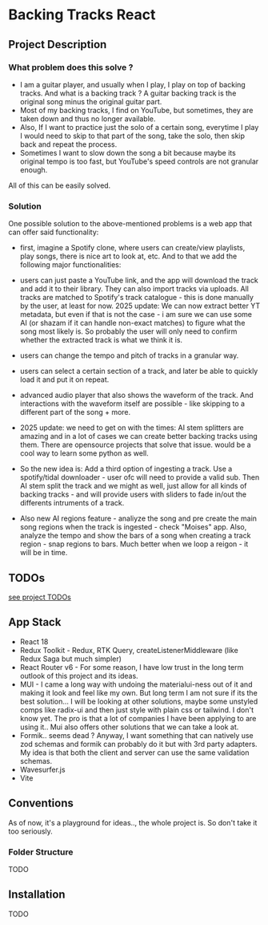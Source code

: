 # Backing Tracks React

## Project Description

### What problem does this solve ?

- I am a guitar player, and usually when I play, I play on top of backing tracks. And what is a backing track ? A guitar backing track is the original song minus the original guitar part.
- Most of my backing tracks, I find on YouTube, but sometimes, they are taken down and thus no longer available.
- Also, If I want to practice just the solo of a certain song, everytime I play I would need to skip to that part of the song, take the solo, then skip back and repeat the process.
- Sometimes I want to slow down the song a bit because maybe its original tempo is too fast, but YouTube's speed controls are not granular enough.

All of this can be easily solved.

### Solution

One possible solution to the above-mentioned problems is a web app that can offer said functionality:

- first, imagine a Spotify clone, where users can create/view playlists, play songs, there is nice art to look at, etc. And to that we add the following major functionalities:
- users can just paste a YouTube link, and the app will download the track and add it to their library. They can also import tracks via uploads. All tracks are matched to Spotify's track catalogue - this is done manually by the user, at least for now. 2025 update: We can now extract better YT metadata, but even if that is not the case - i am sure we can use some AI (or shazam if it can handle non-exact matches) to figure what the song most likely is. So probably the user will only need to confirm whether the extracted track is what we think it is.
- users can change the tempo and pitch of tracks in a granular way.
- users can select a certain section of a track, and later be able to quickly load it and put it on repeat.
- advanced audio player that also shows the waveform of the track. And interactions with the waveform itself are possible - like skipping to a different part of the song + more.

- 2025 update: we need to get on with the times: AI stem splitters are amazing and in a lot of cases we can create better backing tracks using them. There are opensource projects that solve that issue. would be a cool way to learn some python as well.
- So the new idea is: Add a third option of ingesting a track. Use a spotify/tidal downloader - user ofc will need to provide a valid sub. Then AI stem split the track and we might as well, just allow for all kinds of backing tracks - and will provide users with sliders to fade in/out the differents intruments of a track.
- Also new AI regions feature - analiyze the song and pre create the main song regions when the track is ingested - check "Moises" app. Also, analyze the tempo and show the bars of a song when creating a track region - snap regions to bars. Much better when we loop a reigon - it will be in time.

## TODOs

[see project TODOs](TODO.md)

## App Stack

- React 18
- Redux Toolkit - Redux, RTK Query, createListenerMiddleware (like Redux Saga but much simpler)
- React Router v6 - For some reason, I have low trust in the long term outlook of this project and its ideas.
- MUI - I came a long way with undoing the materialui-ness out of it and making it look and feel like my own. But long term I am not sure if its the best solution... I will be looking at other solutions, maybe some unstyled comps like radix-ui and then just style with plain css or tailwind. I don't know yet. The pro is that a lot of companies I have been applying to are using it.. Mui also offers other solutions that we can take a look at.
- Formik.. seems dead ? Anyway, I want something that can natively use zod schemas and formik can probably do it but with 3rd party adapters. My idea is that both the client and server can use the same validation schemas.
- Wavesurfer.js
- Vite

## Conventions

As of now, it's a playground for ideas.., the whole project is. So don't take it too seriously.

### Folder Structure

TODO

## Installation

TODO
